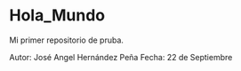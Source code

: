 # Hola_Mundo
Mi primer repositorio de pruba.

Autor: José Angel Hernández Peña
Fecha: 22 de Septiembre
